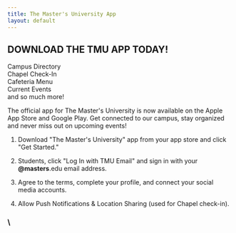 ```yaml
---
title: The Master's University App
layout: default
---
```


## DOWNLOAD THE TMU APP TODAY!

Campus Directory\
Chapel Check-In\
Cafeteria Menu\
Current Events\
and so much more!

The official app for The Master's University is now available on the Apple App Store and Google Play. Get connected to our campus, stay organized and never miss out on upcoming events!

1. Download "The Master's University" app from your app store and click "Get Started."

2. Students, click "Log In with TMU Email" and sign in with your **@masters**.edu email address.

3. Agree to the terms, complete your profile, and connect your social media accounts.

4. Allow Push Notifications & Location Sharing (used for Chapel check-in).

### \
